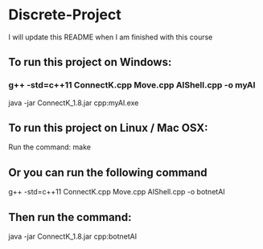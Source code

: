 # Discrete-Project

I will update this README when I am finished with this course

## To run this project on Windows:
### g++ -std=c++11 ConnectK.cpp Move.cpp AIShell.cpp -o myAI
 java -jar ConnectK_1.8.jar cpp:myAI.exe

## To run this project on Linux / Mac OSX:
 Run the command: make
## Or you can run the following command
 g++ -std=c++11 ConnectK.cpp Move.cpp AIShell.cpp -o botnetAI
## Then run the command:
 java -jar ConnectK_1.8.jar cpp:botnetAI
